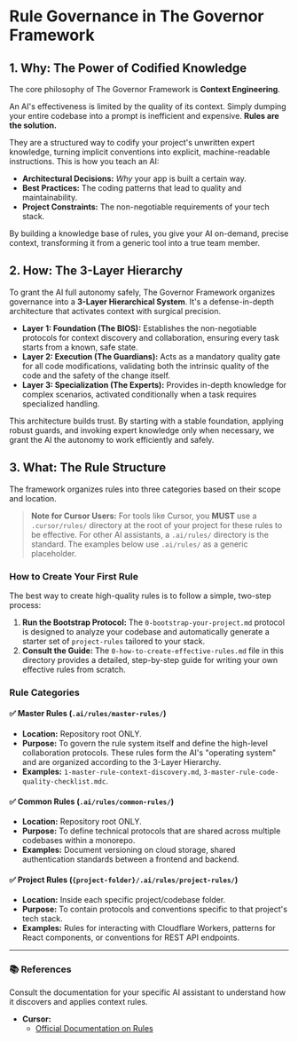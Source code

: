 # Rule Governance in The Governor Framework

## 1. Why: The Power of Codified Knowledge

The core philosophy of The Governor Framework is **Context Engineering**.

An AI's effectiveness is limited by the quality of its context. Simply dumping your entire codebase into a prompt is inefficient and expensive. **Rules are the solution.**

They are a structured way to codify your project's unwritten expert knowledge, turning implicit conventions into explicit, machine-readable instructions. This is how you teach an AI:

-   **Architectural Decisions:** *Why* your app is built a certain way.
-   **Best Practices:** The coding patterns that lead to quality and maintainability.
-   **Project Constraints:** The non-negotiable requirements of your tech stack.

By building a knowledge base of rules, you give your AI on-demand, precise context, transforming it from a generic tool into a true team member.

## 2. How: The 3-Layer Hierarchy

To grant the AI full autonomy safely, The Governor Framework organizes governance into a **3-Layer Hierarchical System**. It's a defense-in-depth architecture that activates context with surgical precision.

-   **Layer 1: Foundation (The BIOS):** Establishes the non-negotiable protocols for context discovery and collaboration, ensuring every task starts from a known, safe state.
-   **Layer 2: Execution (The Guardians):** Acts as a mandatory quality gate for all code modifications, validating both the intrinsic quality of the code and the safety of the change itself.
-   **Layer 3: Specialization (The Experts):** Provides in-depth knowledge for complex scenarios, activated conditionally when a task requires specialized handling.

This architecture builds trust. By starting with a stable foundation, applying robust guards, and invoking expert knowledge only when necessary, we grant the AI the autonomy to work efficiently and safely.

## 3. What: The Rule Structure

The framework organizes rules into three categories based on their scope and location.

> **Note for Cursor Users:** For tools like Cursor, you **MUST** use a `.cursor/rules/` directory at the root of your project for these rules to be effective. For other AI assistants, a `.ai/rules/` directory is the standard. The examples below use `.ai/rules/` as a generic placeholder.

### How to Create Your First Rule

The best way to create high-quality rules is to follow a simple, two-step process:

1.  **Run the Bootstrap Protocol:** The `0-bootstrap-your-project.md` protocol is designed to analyze your codebase and automatically generate a starter set of `project-rules` tailored to your stack.
2.  **Consult the Guide:** The `0-how-to-create-effective-rules.md` file in this directory provides a detailed, step-by-step guide for writing your own effective rules from scratch.

### Rule Categories

#### ✅ Master Rules (`.ai/rules/master-rules/`)

-   **Location:** Repository root ONLY.
-   **Purpose:** To govern the rule system itself and define the high-level collaboration protocols. These rules form the AI's "operating system" and are organized according to the 3-Layer Hierarchy.
-   **Examples:** `1-master-rule-context-discovery.md`, `3-master-rule-code-quality-checklist.mdc`.

#### ✅ Common Rules (`.ai/rules/common-rules/`)

-   **Location:** Repository root ONLY.
-   **Purpose:** To define technical protocols that are shared across multiple codebases within a monorepo.
-   **Examples:** Document versioning on cloud storage, shared authentication standards between a frontend and backend.

#### ✅ Project Rules (`{project-folder}/.ai/rules/project-rules/`)

-   **Location:** Inside each specific project/codebase folder.
-   **Purpose:** To contain protocols and conventions specific to that project's tech stack.
-   **Examples:** Rules for interacting with Cloudflare Workers, patterns for React components, or conventions for REST API endpoints.

---

### 📚 References

Consult the documentation for your specific AI assistant to understand how it discovers and applies context rules.

-   **Cursor:**
    -   [Official Documentation on Rules](https://docs.cursor.com/context/rules)
